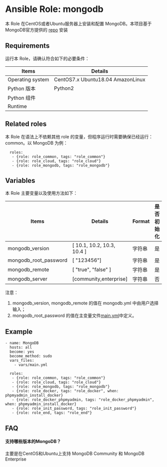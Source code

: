 Ansible Role: mongodb
=========

本 Role 在CentOS或者Ubuntu服务器上安装和配置 MongoDB。本项目基于MongoDB官方提供的 [repo](http://repo.mongodb.org/) 安装

## Requirements

运行本 Role，请确认符合如下的必要条件：

| **Items**      | **Details** |
| ------------------| ------------------|
| Operating system | CentOS7.x Ubuntu18.04 AmazonLinux|
| Python 版本 | Python2  |
| Python 组件 |    |
| Runtime |  |


## Related roles

本 Role 在语法上不依赖其他 role 的变量，但程序运行时需要确保已经运行：common。以 MongoDB 为例：

```
  roles:
   - {role: role_common, tags: "role_common"}   
   - {role: role_cloud, tags: "role_cloud"}
   - {role: role_mongodb, tags: "role_mongodb"}
```


## Variables

本 Role 主要变量以及使用方法如下：

| **Items**      | **Details** | **Format**  | **是否初始化** |
| ------------------| ------------------|-----|-----|
| mongodb_version | [ 10.1, 10.2, 10.3, 10.4 ] | 字符串 |是|
| mongodb_root_password | [ "123456"] | 字符串 |是|
| mongodb_remote | [ "true", "false" ] | 字符串 |是|
| mongodb_server | [community,enterprise] | 字符串 |否|

注意：
1. mongodb_version, mongodb_remote  的值在 mongodb.yml 中由用户选择输入；
2. mongodb_root_password 的值在主变量文件[main.yml](https://github.com/Websoft9/ansible-mongodb/blob/master/vars/main.yml)中定义。


## Example

```
- name: MongoDB
  hosts: all
  become: yes
  become_method: sudo 
  vars_files:
    - vars/main.yml 

  roles:
   - {role: role_common, tags: "role_common"}   
   - {role: role_cloud, tags: "role_cloud"}
   - {role: role_mongodb, tags: "role_mongodb"}
   - {role: role_docker, tags: "role_docker", when: phpmyadmin_install_docker}
   - {role: role_docker_phpmyadmin, tags: "role_docker_phpmyadmin", when: phpmyadmin_install_docker}
   - {role: role_init_password, tags: "role_init_password"}
   - {role: role_end, tags: "role_end"} 
```

## FAQ

#### 支持哪些版本的MongoDB？

主要是在CentOS和Ubuntu上支持 MongoDB Community 和 MongoDB Enterprise

